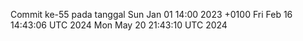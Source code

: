 Commit ke-55 pada tanggal Sun Jan 01 14:00 2023 +0100
Fri Feb 16 14:43:06 UTC 2024
Mon May 20 21:43:10 UTC 2024
